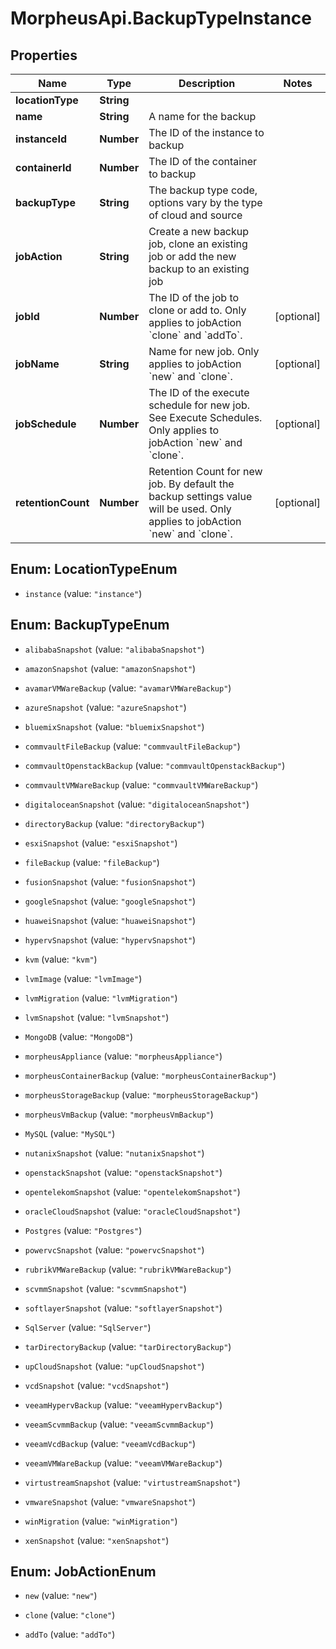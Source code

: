 # MorpheusApi.BackupTypeInstance

## Properties

Name | Type | Description | Notes
------------ | ------------- | ------------- | -------------
**locationType** | **String** |  | 
**name** | **String** | A name for the backup | 
**instanceId** | **Number** | The ID of the instance to backup | 
**containerId** | **Number** | The ID of the container to backup | 
**backupType** | **String** | The backup type code, options vary by the type of cloud and source | 
**jobAction** | **String** | Create a new backup job, clone an existing job or add the new backup to an existing job | 
**jobId** | **Number** | The ID of the job to clone or add to. Only applies to jobAction &#x60;clone&#x60; and &#x60;addTo&#x60;. | [optional] 
**jobName** | **String** | Name for new job. Only applies to jobAction &#x60;new&#x60; and &#x60;clone&#x60;. | [optional] 
**jobSchedule** | **Number** | The ID of the execute schedule for new job. See Execute Schedules. Only applies to jobAction &#x60;new&#x60; and &#x60;clone&#x60;. | [optional] 
**retentionCount** | **Number** | Retention Count for new job. By default the backup settings value will be used. Only applies to jobAction &#x60;new&#x60; and &#x60;clone&#x60;. | [optional] 



## Enum: LocationTypeEnum


* `instance` (value: `"instance"`)





## Enum: BackupTypeEnum


* `alibabaSnapshot` (value: `"alibabaSnapshot"`)

* `amazonSnapshot` (value: `"amazonSnapshot"`)

* `avamarVMWareBackup` (value: `"avamarVMWareBackup"`)

* `azureSnapshot` (value: `"azureSnapshot"`)

* `bluemixSnapshot` (value: `"bluemixSnapshot"`)

* `commvaultFileBackup` (value: `"commvaultFileBackup"`)

* `commvaultOpenstackBackup` (value: `"commvaultOpenstackBackup"`)

* `commvaultVMWareBackup` (value: `"commvaultVMWareBackup"`)

* `digitaloceanSnapshot` (value: `"digitaloceanSnapshot"`)

* `directoryBackup` (value: `"directoryBackup"`)

* `esxiSnapshot` (value: `"esxiSnapshot"`)

* `fileBackup` (value: `"fileBackup"`)

* `fusionSnapshot` (value: `"fusionSnapshot"`)

* `googleSnapshot` (value: `"googleSnapshot"`)

* `huaweiSnapshot` (value: `"huaweiSnapshot"`)

* `hypervSnapshot` (value: `"hypervSnapshot"`)

* `kvm` (value: `"kvm"`)

* `lvmImage` (value: `"lvmImage"`)

* `lvmMigration` (value: `"lvmMigration"`)

* `lvmSnapshot` (value: `"lvmSnapshot"`)

* `MongoDB` (value: `"MongoDB"`)

* `morpheusAppliance` (value: `"morpheusAppliance"`)

* `morpheusContainerBackup` (value: `"morpheusContainerBackup"`)

* `morpheusStorageBackup` (value: `"morpheusStorageBackup"`)

* `morpheusVmBackup` (value: `"morpheusVmBackup"`)

* `MySQL` (value: `"MySQL"`)

* `nutanixSnapshot` (value: `"nutanixSnapshot"`)

* `openstackSnapshot` (value: `"openstackSnapshot"`)

* `opentelekomSnapshot` (value: `"opentelekomSnapshot"`)

* `oracleCloudSnapshot` (value: `"oracleCloudSnapshot"`)

* `Postgres` (value: `"Postgres"`)

* `powervcSnapshot` (value: `"powervcSnapshot"`)

* `rubrikVMWareBackup` (value: `"rubrikVMWareBackup"`)

* `scvmmSnapshot` (value: `"scvmmSnapshot"`)

* `softlayerSnapshot` (value: `"softlayerSnapshot"`)

* `SqlServer` (value: `"SqlServer"`)

* `tarDirectoryBackup` (value: `"tarDirectoryBackup"`)

* `upCloudSnapshot` (value: `"upCloudSnapshot"`)

* `vcdSnapshot` (value: `"vcdSnapshot"`)

* `veeamHypervBackup` (value: `"veeamHypervBackup"`)

* `veeamScvmmBackup` (value: `"veeamScvmmBackup"`)

* `veeamVcdBackup` (value: `"veeamVcdBackup"`)

* `veeamVMWareBackup` (value: `"veeamVMWareBackup"`)

* `virtustreamSnapshot` (value: `"virtustreamSnapshot"`)

* `vmwareSnapshot` (value: `"vmwareSnapshot"`)

* `winMigration` (value: `"winMigration"`)

* `xenSnapshot` (value: `"xenSnapshot"`)





## Enum: JobActionEnum


* `new` (value: `"new"`)

* `clone` (value: `"clone"`)

* `addTo` (value: `"addTo"`)




